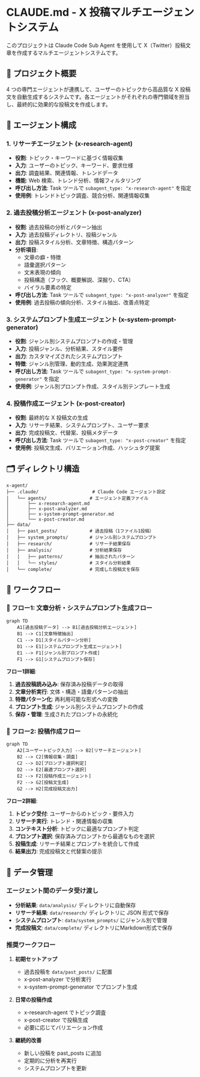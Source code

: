 # CLAUDE.md - X 投稿マルチエージェントシステム

このプロジェクトは Claude Code Sub Agent を使用して X（Twitter）投稿文章を作成するマルチエージェントシステムです。

## 🎯 プロジェクト概要

4 つの専門エージェントが連携して、ユーザーのトピックから高品質な X 投稿文を自動生成するシステムです。各エージェントがそれぞれの専門領域を担当し、最終的に効果的な投稿文を作成します。

## 🤖 エージェント構成

### 1. リサーチエージェント (x-research-agent)

- **役割**: トピック・キーワードに基づく情報収集
- **入力**: ユーザーのトピック、キーワード、要求仕様
- **出力**: 調査結果、関連情報、トレンドデータ
- **機能**: Web 検索、トレンド分析、情報フィルタリング
- **呼び出し方法**: Task ツールで `subagent_type: "x-research-agent"` を指定
- **使用例**: トレンドトピック調査、競合分析、関連情報収集

### 2. 過去投稿分析エージェント (x-post-analyzer)

- **役割**: 過去投稿の分析とパターン抽出
- **入力**: 過去投稿ディレクトリ、投稿ジャンル
- **出力**: 投稿スタイル分析、文章特徴、構造パターン
- **分析項目**:
  - 文章の癖・特徴
  - 語彙選択パターン
  - 文末表現の傾向
  - 投稿構造（フック、概要解説、深掘り、CTA）
  - バイラル要素の特定
- **呼び出し方法**: Task ツールで `subagent_type: "x-post-analyzer"` を指定
- **使用例**: 過去投稿の傾向分析、スタイル抽出、改善点特定

### 3. システムプロンプト生成エージェント (x-system-prompt-generator)

- **役割**: ジャンル別システムプロンプトの作成・管理
- **入力**: 投稿ジャンル、分析結果、スタイル要件
- **出力**: カスタマイズされたシステムプロンプト
- **特徴**: ジャンル別管理、動的生成、効果測定連携
- **呼び出し方法**: Task ツールで `subagent_type: "x-system-prompt-generator"` を指定
- **使用例**: ジャンル別プロンプト作成、スタイル別テンプレート生成

### 4. 投稿作成エージェント (x-post-creator)

- **役割**: 最終的な X 投稿文の生成
- **入力**: リサーチ結果、システムプロンプト、ユーザー要求
- **出力**: 完成投稿文、代替案、投稿メタデータ
- **呼び出し方法**: Task ツールで `subagent_type: "x-post-creator"` を指定
- **使用例**: 投稿文生成、バリエーション作成、ハッシュタグ提案

## 🗂️ ディレクトリ構造

```
x-agent/
├── .claude/                    # Claude Code エージェント設定
│   └── agents/                # エージェント定義ファイル
│       ├── x-research-agent.md
│       ├── x-post-analyzer.md
│       ├── x-system-prompt-generator.md
│       └── x-post-creator.md
├── data/
│   ├── past_posts/            # 過去投稿（1ファイル1投稿）
│   ├── system_prompts/        # ジャンル別システムプロンプト
│   ├── research/              # リサーチ結果保存
│   ├── analysis/              # 分析結果保存
│   │   ├── patterns/          # 抽出されたパターン
│   │   └── styles/            # スタイル分析結果
│   └── complete/              # 完成した投稿文を保存
```

## 🔄 ワークフロー

### 📝 フロー1: 文章分析・システムプロンプト生成フロー

```mermaid
graph TD
    A1[過去投稿データ] --> B1[過去投稿分析エージェント]
    B1 --> C1[文章特徴抽出]
    C1 --> D1[スタイルパターン分析]
    D1 --> E1[システムプロンプト生成エージェント]
    E1 --> F1[ジャンル別プロンプト作成]
    F1 --> G1[システムプロンプト保存]
```

**フロー1詳細**:
1. **過去投稿読み込み**: 保存済み投稿データの取得
2. **文章分析実行**: 文体・構造・語彙パターンの抽出
3. **特徴パターン化**: 再利用可能な形式への変換
4. **プロンプト生成**: ジャンル別システムプロンプトの作成
5. **保存・管理**: 生成されたプロンプトの永続化

### 🚀 フロー2: 投稿作成フロー

```mermaid
graph TD
    A2[ユーザートピック入力] --> B2[リサーチエージェント]
    B2 --> C2[情報収集・調査]
    C2 --> D2[プロンプト選択判定]
    D2 --> E2[最適プロンプト選択]
    E2 --> F2[投稿作成エージェント]
    F2 --> G2[投稿文生成]
    G2 --> H2[完成投稿文出力]
```

**フロー2詳細**:
1. **トピック受付**: ユーザーからのトピック・要件入力
2. **リサーチ実行**: トレンド・関連情報の収集
3. **コンテキスト分析**: トピックに最適なプロンプト判定
4. **プロンプト選択**: 保存済みプロンプトから最適なものを選択
5. **投稿生成**: リサーチ結果とプロンプトを統合して作成
6. **結果出力**: 完成投稿文と代替案の提示

## 📂 データ管理

### エージェント間のデータ受け渡し

- **分析結果**: `data/analysis/` ディレクトリに自動保存
- **リサーチ結果**: `data/research/` ディレクトリに JSON 形式で保存
- **システムプロンプト**: `data/system_prompts/` にジャンル別で管理
- **完成投稿文**: `data/complete/` ディレクトリにMarkdown形式で保存

### 推奨ワークフロー

1. **初期セットアップ**
   - 過去投稿を `data/past_posts/` に配置
   - x-post-analyzer で分析実行
   - x-system-prompt-generator でプロンプト生成

2. **日常の投稿作成**
   - x-research-agent でトピック調査
   - x-post-creator で投稿生成
   - 必要に応じてバリエーション作成

3. **継続的改善**
   - 新しい投稿を past_posts に追加
   - 定期的に分析を再実行
   - システムプロンプトを更新
